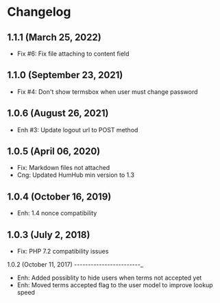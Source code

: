 Changelog
=========

1.1.1  (March 25, 2022)
-----------------------
- Fix #6: Fix file attaching to content field

1.1.0  (September 23, 2021)
----------------------------
- Fix #4: Don't show termsbox when user must change password

1.0.6  (August 26, 2021)
------------------------
- Enh #3: Update logout url to POST method

1.0.5  (April 06, 2020)
---------------------
- Fix: Markdown files not attached
- Cng: Updated HumHub min version to 1.3

1.0.4  (October 16, 2019)
---------------------
- Enh: 1.4 nonce compatibility

1.0.3  (July 2, 2018)
---------------------
- Fix: PHP 7.2 compatibility issues


1.0.2  (October 11, 2017)
------------------------_
- Enh: Added possiblity to hide users when terms not accepted yet
- Enh: Moved terms accepted flag to the user model to improve lookup speed 
